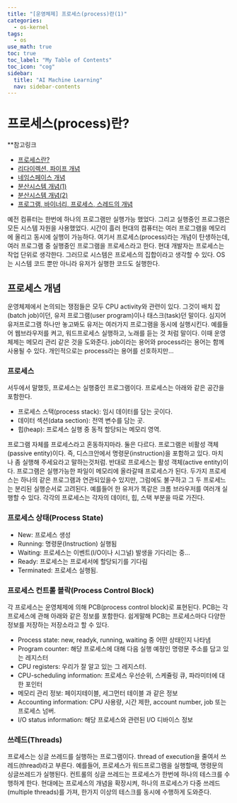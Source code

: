 ```yaml
---
title: "[운영체제] 프로세스(process)란(1)" 
categories:
  - os-kernel
tags:
  - os
use_math: true
toc: true
toc_label: "My Table of Contents"
toc_icon: "cog"
sidebar:
  title: "AI Machine Learning"
  nav: sidebar-contents
---
```


# 프로세스(process)란?


**참고링크

* [프로세스란?](https://losskatsu.github.io/os-kernel/os-process/)
* [리다이렉션, 파이프 개념](https://losskatsu.github.io/os-kernel/linux-redirection/)
* [네임스페이스 개념](https://losskatsu.github.io/os-kernel/linux-namespace/)
* [분산시스템 개념(1)](https://losskatsu.github.io/os-kernel/dist-sys-concept01/)
* [분산시스템 개념(2)](https://losskatsu.github.io/os-kernel/dist-sys-concept02/)
* [프로그램, 바이너리, 프로세스, 스레드의 개념](https://losskatsu.github.io/os-kernel/process-thread/)



예전 컴퓨터는 한번에 하나의 프로그램만 실행가능 했었다. 
그리고 실행중인 프로그램은 모든 시스템 자원을 사용했었다. 
시간이 흘러 현대의 컴퓨터는 여러 프로그램을 메모리에 올리고 동시에 실행이 가능하다. 
여기서 프로세스(process)라는 개념이 탄생하는데, 여러 프로그램 중 실행중인 프로그램을 프로세스라고 한다. 
현대 개발자는 프로세스는 작업 단위로 생각한다. 
그러므로 시스템은 프로세스의 집합이라고 생각할 수 있다. 
OS는 시스템 코드 뿐만 아니라 유저가 실행한 코드도 실행한다. 

## 프로세스 개념

운영체제에서 논의되는 쟁점들은 모두 CPU activity와 관련이 있다. 그것이 배치 잡(batch job)이던, 
유저 프로그램(user program)이나 태스크(task)던 말이다. 
심지어 유저프로그램 하나만 놓고봐도 유저는 여러가지 프로그램을 동시에 실행시킨다. 
예를들어 웹브라우저를 켜고, 워드프로세스 실행하고, 노래를 듣는 것 처럼 말이다. 
이때 운영체제는 메모리 관리 같은 것을 도와준다. 
job이라는 용어와 process라는 용어는 함께 사용될 수 있다. 개인적으로는 process라는 용어를 선호하지만...

### 프로세스

서두에서 말했듯, 프로세스는 실행중인 프로그램이다. 
프로세스는 아래와 같은 공간을 포함한다. 

* 프로세스 스택(process stack): 임시 데이터를 담는 곳이다. 
* 데이터 섹션(data section): 전역 변수를 담는 곳.
* 힙(heap): 프로세스 실행 중 동적 할당되는 메모리 영역. 

프로그램 자체를 프로세스라고 혼동하지마라. 둘은 다르다. 
프로그램은 비활성 객체(passive entity)이다. 즉, 디스크안에서 명령문(instruction)을 포함하고 있다. 
마치 나 좀 실행해 주세요라고 말하는것처럼. 
반대로 프로세스는 활성 객체(active entity)이다. 프로그램은 실행가능한 파일이 메모리에 올라갈때 프로세스가 된다. 
두가지 프로세스는 하나의 같은 프로그램과 연관되있을수 있지만, 그럼에도 불구하고 그 두 프로세느는 분리된 실행순서로 고려된다. 
예를들어 한 유저가 똑같은 크롬 브라우저를 여러개 실행할 수 있다. 
각각의 프로세스는 각자의 데이터, 힙, 스택 부분을 따로 가진다. 

### 프로세스 상태(Process State)

* New: 프로세스 생성
* Running: 명령문(Instruction) 실행됨
* Waiting: 프로세스는 이벤트(I/O이나 시그널) 발생을 기다리는 중...
* Ready: 프로세스는 프로세서에 할당되기를 기다림
* Terminated: 프로세스 실행됨.

### 프로세스 컨트롤 블락(Process Control Block)

각 프로세스는 운영체제에 의해 PCB(process control block)로 표현된다. 
PCB는 각 프로세스에 관해 아래와 같은 정보를 포함한다. 
쉽게말해 PCB는 프로세스마다 다양한 정보를 저장하는 저장소라고 할 수 있다. 

* Process state: new, readyk, running, waiting 중 어떤 상태인지 나타냄
* Program counter: 해당 프로세스에 대해 다음 실행 예정인 명령문 주소를 담고 있는 레지스터
* CPU registers: 우리가 잘 알고 있는 그 레지스터.
* CPU-scheduling information: 프로세스 우선순위, 스케쥴링 큐, 파라미터에 대한 포인터
* 메모리 관리 정보: 페이지테이블, 세그먼터 테이블 과 같은 정보
* Accounting information: CPU 사용량, 시간 제한, account number, job 또는 프로세스 넘버.
* I/O status information: 해당 프로세스와 관련된 I/O 디바이스 정보

### 쓰레드(Threads)

프로세스는 싱글 쓰레드를 실행하는 프로그램이다. thread of execution을 줄여서 쓰레드(thread)라고 부른다.
예를들어, 프로세스가 워드프로그램을 실행할때, 명령문의 싱글쓰레드가 실행된다. 
컨트롤의 싱글 쓰레드는 프로세스가 한번에 하나의 테스크를 수행하게 한다. 
현대에는 프로세스의 개념을 확장시켜, 
하나의 프로세스가 다중 쓰레드(multiple threads)를 가져, 한가지 이상의 테스크를 동시에 수행하게 도와준다. 

